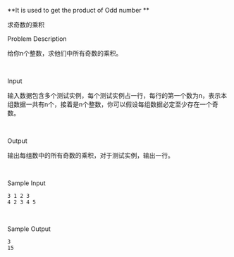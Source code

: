 **It is used to get the product of Odd number **  

求奇数的乘积  

Problem Description

给你n个整数，求他们中所有奇数的乘积。

 

Input

输入数据包含多个测试实例，每个测试实例占一行，每行的第一个数为n，表示本组数据一共有n个，接着是n个整数，你可以假设每组数据必定至少存在一个奇数。

 

Output

输出每组数中的所有奇数的乘积，对于测试实例，输出一行。

 

Sample Input

```
3 1 2 3
4 2 3 4 5
```

 

Sample Output

```
3
15
```